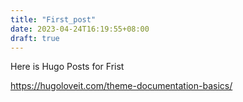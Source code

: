 ```yaml
---
title: "First_post"
date: 2023-04-24T16:19:55+08:00
draft: true
---
```


Here is Hugo Posts for Frist


https://hugoloveit.com/theme-documentation-basics/
